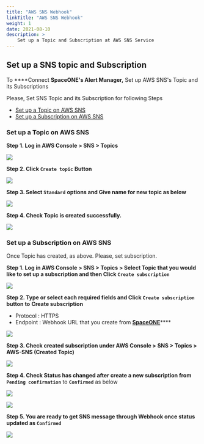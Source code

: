 ```yaml
---
title: "AWS SNS Webhook"
linkTitle: "AWS SNS Webhook"
weight: 1
date: 2021-08-10
description: >
    Set up a Topic and Subscription at AWS SNS Service
---
```


## Set up a SNS topic and Subscription

To ****Connect **SpaceONE's Alert Manager,** Set up AWS SNS's Topic and its Subscriptions

Please, Set SNS Topic and its Subscription for following Steps

* [Set up a Topic on AWS SNS](aws-sns.md#set-up-a-topic-on-aws-sns)
* [Set up a Subscription on AWS SNS](aws-sns.md#set-up-a-subscription-on-aws-sns)

### Set up a Topic on AWS SNS

**Step 1. Log in AWS Console &gt; SNS &gt; Topics**

![](/docs/guides/user_guide/monitoring/webhook_settings/aws_sns_webhook_img/aws_sns_webhook_img_01.png)

**Step 2. Click `Create topic`**  **Button**

![](/docs/guides/user_guide/monitoring/webhook_settings/aws_sns_webhook_img/aws_sns_webhook_img_02.png)

**Step 3. Select `Standard`**  **options and Give name for new topic as below**

![](/docs/guides/user_guide/monitoring/webhook_settings/aws_sns_webhook_img/aws_sns_webhook_img_03.png)

**Step 4. Check Topic is created successfully.**

![](/docs/guides/user_guide/monitoring/webhook_settings/aws_sns_webhook_img/aws_sns_webhook_img_04.png)

### Set up a Subscription on AWS SNS

Once Topic has created, as above. Please, set subscription.

**Step 1. Log in AWS Console &gt; SNS &gt; Topics &gt; Select Topic that you would like to set up a subscription and then Click  `Create subscription`**

![](/docs/guides/user_guide/monitoring/webhook_settings/aws_sns_webhook_img/aws_sns_webhook_img_05.png)

**Step 2.  Type or select each required fields and Click `Create subscription`** **button to** **Create subscription**

* Protocol : HTTPS
* Endpoint : Webhook URL that you create from [**SpaceONE**](./#webhook-list)\*\*\*\*

![](/docs/guides/user_guide/monitoring/webhook_settings/aws_sns_webhook_img/aws_sns_webhook_img_06.png)

**Step 3.  Check created subscription under  AWS Console &gt; SNS &gt; Topics &gt; AWS-SNS \(Created Topic\)**

![](/docs/guides/user_guide/monitoring/webhook_settings/aws_sns_webhook_img/aws_sns_webhook_img_07.png)


**Step 4. Check Status has changed after create a new subscription from `Pending confirmation`** to  **`Confirmed`** as below

![](/docs/guides/user_guide/monitoring/webhook_settings/aws_sns_webhook_img/aws_sns_webhook_img_08.png)

![](/docs/guides/user_guide/monitoring/webhook_settings/aws_sns_webhook_img/aws_sns_webhook_img_09.png)

**Step 5. You are ready to get SNS message through Webhook once status updated as `Confirmed`**

![](/docs/guides/user_guide/monitoring/webhook_settings/aws_sns_webhook_img/aws_sns_webhook_img_10.png)

